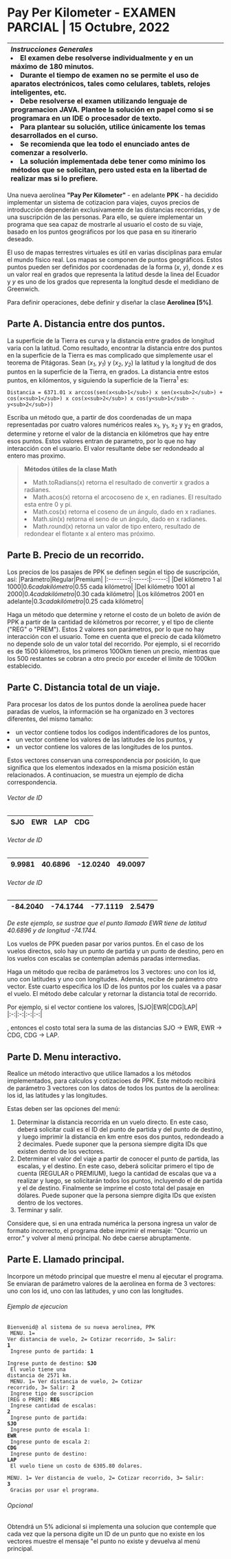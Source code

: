 # Pay Per Kilometer - EXAMEN PARCIAL | 15 Octubre, 2022

| **_Instrucciones Generales_** <li> El examen debe resolverse individualmente y en un máximo de 180 minutos. <li> Durante el tiempo de examen no se permite el uso de aparatos electrónicos, tales como celulares, tablets, relojes inteligentes, etc. <li> Debe resolverse el examen utilizando lenguaje de programacion JAVA. Plantee la solución en papel como si se programara en un IDE o procesador de texto. <li> Para plantear su solución, utilice únicamente los temas desarrollados en el curso. <li> Se recomienda que lea todo el enunciado antes de comenzar a resolverlo. <li> La solución implementada debe tener como mínimo los métodos que se solicitan, pero usted esta en la libertad de realizar mas si lo prefiere. |
| :---------------------------------------------------------------------------------------------------------------------------------------------------------------------------------------------------------------------------------------------------------------------------------------------------------------------------------------------------------------------------------------------------------------------------------------------------------------------------------------------------------------------------------------------------------------------------------------------------------------------------------------------------------------------------------------------------------------------------------------- |

Una nueva aerolínea **"Pay Per Kilometer"** - en adelante **PPK** - ha decidido implementar un sistema de cotizacion para viajes, cuyos precios de introducción dependerán exclusivamente de las distancias recorridas, y de una suscripción de las personas. Para ello, se quiere implementar un programa que sea capaz de mostrarle al usuario el costo de su viaje, basado en los puntos geográficos por los que pasa en su itinerario deseado.

El uso de mapas terrestres virtuales es útil en varias disciplinas para emular el mundo físico real. Los mapas se componen de puntos geográficos. Estos puntos pueden ser definidos por coordenadas de la forma (_x_, _y_), donde _x_ es un valor real en grados que representa la latitud desde la linea del Ecuador y _y_ es uno de los grados que representa la longitud desde el medidiano de Greenwich.

Para definir operaciones, debe definir y diseñar la clase **Aerolinea [5%]**.

## Parte A. Distancia entre dos puntos.

La superficie de la Tierra es curva y la distancia entre grados de longitud varia con la latitud. Como resultado, encontrar la distancia entre dos puntos en la superficie de la Tierra es mas complicado que simplemente usar el teorema de Pitágoras. Sean (_x<sub>1</sub>_, _y<sub>1</sub>_) y (_x<sub>2</sub>_, _y<sub>2</sub>_) la latitud y la longitud de dos puntos en la superficie de la Tierra, en grados. La distancia entre estos puntos, en kilómentos, y siguiendo la superficie de la Tierra<sup>1</sup> es:

`Distancia = 6371.01 x arccos(sen(x<sub>1</sub>) x sen(x<sub>2</sub>) + cos(x<sub>1</sub>) x cos(x<sub>2</sub>) x cos(y<sub>1</sub> - y<sub>2</sub>))`

Escriba un método que, a partir de dos coordenadas de un mapa representadas por cuatro valores numéricos reales x<sub>1</sub>, y<sub>1</sub>, x<sub>2</sub> y y<sub>2</sub> en grados, determine y retorne el valor de la distancia en kilómetros que hay entre esos puntos. Estos valores entran de parametro, por lo que no hay interacción con el usuario. El valor resultante debe ser redondeado al entero mas proximo.

> **Métodos útiles de la clase Math**
>
> <li> Math.toRadians(x) retorna el resultado de convertir x grados a radianes.
> <li> Math.acos(x) retorna el arcocoseno de x, en radianes. El resultado esta entre 0 y pi.
> <li> Math.cos(x) retorna el coseno de un ángulo, dado en x radianes.
> <li> Math.sin(x) retorna el seno de un ángulo, dado en x radianes.
> <li> Math.round(x) retorna un valor de tipo entero, resultado de redondear el flotante x al entero mas próximo.

## Parte B. Precio de un recorrido.

Los precios de los pasajes de PPK se definen según el tipo de suscripción, así:
|Parámetro|Regular|Premium|
|:-------:|:-----:|:-----:|
|Del kilómetro 1 al 1000|$0.6 cada kilómetro|$0.55 cada kilómetro|
|Del kilómetro 1001 al 2000|$0.4 cada kilómetro|$0.30 cada kilómetro|
|Los kilómetros 2001 en adelante|$0.3 cada kilómetro|$0.25 cada kilómetro|

Haga un método que determine y retorne el costo de un boleto de avión de PPK a partir de la cantidad de kilómetros por recorrer, y el tipo de cliente ("REG" o "PREM"). Estos 2 valores son parámetros, por lo que no hay interacción con el usuario. Tome en cuenta que el precio de cada kilómetro no depende solo de un valor total del recorrido. Por ejemplo, si el recorrido es de 1500 kilómetros, los primeros 1000km tienen un precio, mientras que los 500 restantes se cobran a otro precio por exceder el límite de 1000km establecido.

## Parte C. Distancia total de un viaje.

Para procesar los datos de los puntos donde la aerolínea puede hacer paradas de vuelos, la información se ha organizado en 3 vectores diferentes, del mismo tamaño:

<li> un vector contiene todos los codigos indentificadores de los puntos,
<li> un vector contiene los valores de las latitudes de los puntos, y
<li> un vector contiene los valores de las longitudes de los puntos.

Estos vectores conservan una correspondencia por posición, lo que significa que los elementos indexados en la misma posición están relacionados. A continuacion, se muestra un ejemplo de dicha correspondencia.

###### Vector de ID

| SJO | EWR | LAP | CDG |
| :-: | :-: | :-: | :-: |

###### Vector de ID

| 9.9981 | 40.6896 | -12.0240 | 49.0097 |
| :----: | :-----: | :------: | :-----: |

###### Vector de ID

| -84.2040 | -74.1744 | -77.1119 | 2.5479 |
| :------: | :------: | :------: | :----: |

_De este ejemplo, se sustrae que el punto llamado EWR tiene de latitud 40.6896 y de longitud -74.1744._

Los vuelos de PPK pueden pasar por varios puntos. En el caso de los vuelos directos, solo hay un punto de partida y un punto de destino, pero en los vuelos con escalas se contemplan además paradas intermedias.

Haga un método que reciba de parámetros los 3 vectores: uno con los id, uno con latitudes y uno con longitudes. Además, recibe de parámetro otro vector. Este cuarto especifica los ID de los puntos por los cuales va a pasar el vuelo. El método debe calcular y retornar la distancia total de recorrido.

Por ejemplo, si el vector contiene los valores,
|SJO|EWR|CDG|LAP|
|:-:|:-:|:-:|:-:|

, entonces el costo total sera la suma de las distancias SJO -> EWR, EWR -> CDG, CDG -> LAP.

## Parte D. Menu interactivo.

Realice un método interactivo que utilice llamados a los métodos implementados, para calculos y cotizacioes de PPK. Este método recibirá de parámetro 3 vectores con los datos de todos los puntos de la aerolínea: los id, las latitudes y las longitudes.

Estas deben ser las opciones del menú:

<ol> 
    <li> Determinar la distancia recorrida en un vuelo directo. En este caso, deberá solicitar cuál es el ID del punto de partida y del punto de destino, y luego imprimir la distancia en km entre esos dos puntos, redondeado a 2 decimales. Puede suponer que la persona siempre digita IDs que existen dentro de los vectores.
    <li> Determinar el valor del viaje a partir de conocer el punto de partida, las escalas, y el destino. En este caso, deberá solicitar primero el tipo de cuenta (REGULAR o PREMIUM), luego la cantidad de escalas que va a realizar y luego, se solicitarán todos los puntos, incluyendo el de partida y el de destino. Finalmente se imprime el costo total del pasaje en dólares. Puede suponer que la persona siempre digita IDs que existen dentro de los vectores.
    <li> Terminar y salir.
</ol>

Considere que, si en una entrada numérica la persona ingresa un valor de formato incorrecto, el programa debe imprimir el mensaje: "Ocurrio un error." y volver al menú principal. No debe caerse abruptamente.

## Parte E. Llamado principal.

Incorpore un método principal que muestre el menu al ejecutar el programa. Se enviaran de parámetro valores de la aerolínea en forma de 3 vectores: uno con los id, uno con las latitudes, y uno con las longitudes.

###### Ejemplo de ejecucion

<code>Bienvenid@ al sistema de su nueva aerolinea, PPK<br>
MENU. 1= Ver distancia de vuelo, 2= Cotizar recorrido, 3= Salir: **1**<br>
Ingrese punto de partida: **1**<br>
Ingrese punto de destino: **SJO**<br>
El vuelo tiene una distancia de 2571 km.<br>
MENU. 1= Ver distancia de vuelo, 2= Cotizar recorrido, 3= Salir: **2**<br>
Ingrese tipo de suscripcion [REG o PREM]: **REG**<br>
Ingrese cantidad de escalas: **2**<br>
Ingrese punto de partida: **SJO**<br>
Ingrese punto de escala 1: **EWR**<br>
Ingrese punto de escala 2: **CDG**<br>
Ingrese punto de destino: **LAP**<br>
El vuelo tiene un costo de 6305.80 dolares.<br>
MENU. 1= Ver distancia de vuelo, 2= Cotizar recorrido, 3= Salir: **3**<br>
Gracias por usar el programa.
</code>

###### Opcional

Obtendrá un 5% adicional si implementa una solucion que contemple que cada vez que la persona digite un ID de un punto que no existe en los vectores muestre el mensaje "el punto no existe y devuelva al menú principal.
